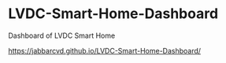 # LVDC-Smart-Home-Dashboard
Dashboard of LVDC Smart Home

https://jabbarcvd.github.io/LVDC-Smart-Home-Dashboard/
